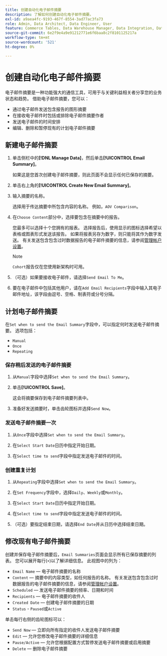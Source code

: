 ```yaml
---
title: 创建自动化电子邮件摘要
description: 了解如何创建自动化电子邮件摘要。
exl-id: a9aea4fc-9193-467f-8554-3ad77ac3fa73
role: Admin, Data Architect, Data Engineer, User
feature: Commerce Tables, Data Warehouse Manager, Data Integration, Data Import/Export
source-git-commit: 6e2f9e4a9e91212771e6f6baa8c2f8101125217a
workflow-type: tm+mt
source-wordcount: '521'
ht-degree: 0%

---
```


# 创建自动化电子邮件摘要

电子邮件摘要是一种功能强大的通信工具，可用于与关键利益相关者分享您的业务状态和趋势。 借助电子邮件摘要，您可以：

* 通过电子邮件发送包含报告的图形摘要
* 在接收电子邮件时包括或排除电子邮件摘要作者
* 发送电子邮件的时间安排
* 编辑、删除和暂停现有的计划电子邮件摘要

## 新建电子邮件摘要

1. 单击侧栏中的&#x200B;**[!DNL Manage Data]**，然后单击&#x200B;**[!UICONTROL Email Summary]**。

   如果这是您首次创建电子邮件摘要，则此页面不会显示任何已保存的摘要。

1. 单击右上角的&#x200B;**[!UICONTROL Create New Email Summary]**。

1. 输入摘要的名称。

   选择用于传达摘要中所包含内容的名称。 例如，`AOV Comparison`。

1. 在`Choose Content`部分中，选择要包含在摘要中的报告。

   您最多可以选择十个您拥有的报表。 选择报告后，使用显示的图标选择希望以表格或图表形式发送该报告。 如果将报表另存为数字，则只能将其作为数字发送。 有关发送包含包含过时数据报告的电子邮件摘要的信息，请参阅[管理帐户设置](../../administrator/account-management/managing-account-settings.md)。

   >[!NOTE]
   >
   >`Cohort`报告仅在您使用新架构时可用。

1. （可选）如果要接收电子邮件，请选择`Send Email To Me`。

1. 要在电子邮件中包括其他用户，请在`Add Email Recipients`字段中输入其电子邮件地址，该字段由逗号、空格、制表符或分号分隔。

## 计划电子邮件摘要

在`Set when to send the Email Summary`字段中，可以指定何时发送电子邮件摘要。 选项包括：

* `Manual`
* `Once`
* `Repeating`

### 保存稍后发送的电子邮件摘要

1. 从`Manual`字段中选择`Set when to send the Email Summary`。

1. 单击&#x200B;**[!UICONTROL Save]**。

   这会将摘要保存到电子邮件摘要列表中。

1. 准备好发送摘要时，单击齿轮图标并选择`Send Now`。

### 发送电子邮件摘要一次

1. 从`Once`字段中选择`Set when to send the Email Summary`。

1. 在`Select Start Date`日历中指定开始日期。

1. 在`Select time to send`字段中指定发送电子邮件的时间。

### 创建重复计划

1. 从`Repeating`字段中选择`Set when to send the Email Summary`。

1. 在`Set Frequency`字段中，选择`Daily`、`Weekly`或`Monthly`。

1. 在`Select Start Date`日历中指定开始日期。

1. 在`Select time to send`字段中指定发送电子邮件的时间。

1. （可选）要指定结束日期，请选择`End Date`并从日历中选择结束日期。

## 修改现有电子邮件摘要

创建并保存电子邮件摘要后，`Email Summaries`页面会显示所有已保存摘要的列表。 您可以展开每行(`+`)以了解详细信息。 此视图中的列为：

* `Email Name` — 电子邮件摘要的名称
* `Content` — 摘要中的内容类型，如任何报告的名称。 有关发送包含包含过时数据报告的电子邮件摘要的信息，请参阅[管理帐户设置](../../administrator/account-management/managing-account-settings.md)。
* `Scheduled` — 发送电子邮件摘要的频率、日期和时间
* `Recipients` — 电子邮件摘要的收件人
* `Created Date` — 创建电子邮件摘要的日期
* `Status` - `Paused`或`Active`

单击每行右侧的齿轮图标可以：

* `Send Now` — 立即向所有指定的收件人发送电子邮件摘要
* `Edit` — 允许您修改电子邮件摘要的详细信息
* `Pause/Active` — 允许您根据配置方式暂停发送电子邮件摘要或启用摘要
* `Delete` — 删除电子邮件摘要
